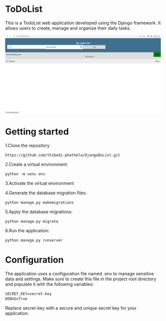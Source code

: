 # ToDoList
This is a TodoList web application developed using the Django framework. It allows users to create, manage and organize their daily tasks.


![Alt text](AppImage.png)


#
# Getting started
1.Clone the repository

    https://github.com/thibedi-phathela/DjangoDoList.git

2.Create a virtual environment:  

    python -m venv env

3.Activate the virtual environment

4.Generate the database migration files:

    python manage.py makemigrations

5.Apply the database migrations:

    python manage.py migrate

6.Run the application:

    python manage.py runserver

# Configuration
The application uses a configuration file named .env to manage sensitive data and settings. Make sure to create this file in the project root directory and populate it with the following variables:

    SECRET_KEY=secret-key
    DEBUG=True

Replace secret-key with a secure and unique secret key for your application.